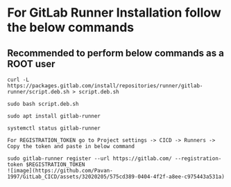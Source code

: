 # For GitLab Runner Installation follow the below commands

Recommended to perform below commands as a ROOT user
----------------------------------------------------------------------------------------------

```
curl -L https://packages.gitlab.com/install/repositories/runner/gitlab-runner/script.deb.sh > script.deb.sh
```
```
sudo bash script.deb.sh
```
```
sudo apt install gitlab-runner
```
```
systemctl status gitlab-runner

For REGISTRATION_TOKEN go to Project settings -> CICD -> Runners -> Copy the token and paste in below command

sudo gitlab-runner register --url https://gitlab.com/ --registration-token $REGISTRATION_TOKEN
![image](https://github.com/Pavan-1997/GitLab_CICD/assets/32020205/575cd389-0404-4f2f-a8ee-c975443a531a)
